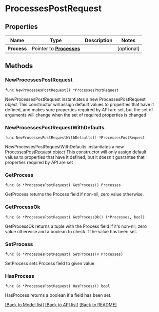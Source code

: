 # ProcessesPostRequest

## Properties

Name | Type | Description | Notes
------------ | ------------- | ------------- | -------------
**Process** | Pointer to [**Processes**](Processes.md) |  | [optional] 

## Methods

### NewProcessesPostRequest

`func NewProcessesPostRequest() *ProcessesPostRequest`

NewProcessesPostRequest instantiates a new ProcessesPostRequest object
This constructor will assign default values to properties that have it defined,
and makes sure properties required by API are set, but the set of arguments
will change when the set of required properties is changed

### NewProcessesPostRequestWithDefaults

`func NewProcessesPostRequestWithDefaults() *ProcessesPostRequest`

NewProcessesPostRequestWithDefaults instantiates a new ProcessesPostRequest object
This constructor will only assign default values to properties that have it defined,
but it doesn't guarantee that properties required by API are set

### GetProcess

`func (o *ProcessesPostRequest) GetProcess() Processes`

GetProcess returns the Process field if non-nil, zero value otherwise.

### GetProcessOk

`func (o *ProcessesPostRequest) GetProcessOk() (*Processes, bool)`

GetProcessOk returns a tuple with the Process field if it's non-nil, zero value otherwise
and a boolean to check if the value has been set.

### SetProcess

`func (o *ProcessesPostRequest) SetProcess(v Processes)`

SetProcess sets Process field to given value.

### HasProcess

`func (o *ProcessesPostRequest) HasProcess() bool`

HasProcess returns a boolean if a field has been set.


[[Back to Model list]](../README.md#documentation-for-models) [[Back to API list]](../README.md#documentation-for-api-endpoints) [[Back to README]](../README.md)


